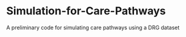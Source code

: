 # Simulation-for-Care-Pathways
A preliminary code for simulating care pathways using a DRG dataset 
